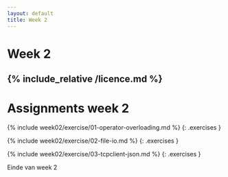 ```yaml
---
layout: default
title: Week 2
---
```

# Week 2
{% include_relative /licence.md %}
---

# Assignments week 2

{% include week02/exercise/01-operator-overloading.md %}
{: .exercises }

{% include week02/exercise/02-file-io.md %}
{: .exercises }

{% include week02/exercise/03-tcpclient-json.md %}
{: .exercises }


Einde van week 2

